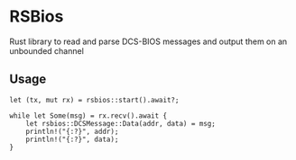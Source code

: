 # RSBios
 
Rust library to read and parse DCS-BIOS messages and output them on an unbounded channel

## Usage
```
let (tx, mut rx) = rsbios::start().await?;

while let Some(msg) = rx.recv().await {
    let rsbios::DCSMessage::Data(addr, data) = msg;
    println!("{:?}", addr);
    println!("{:?}", data);
}
```